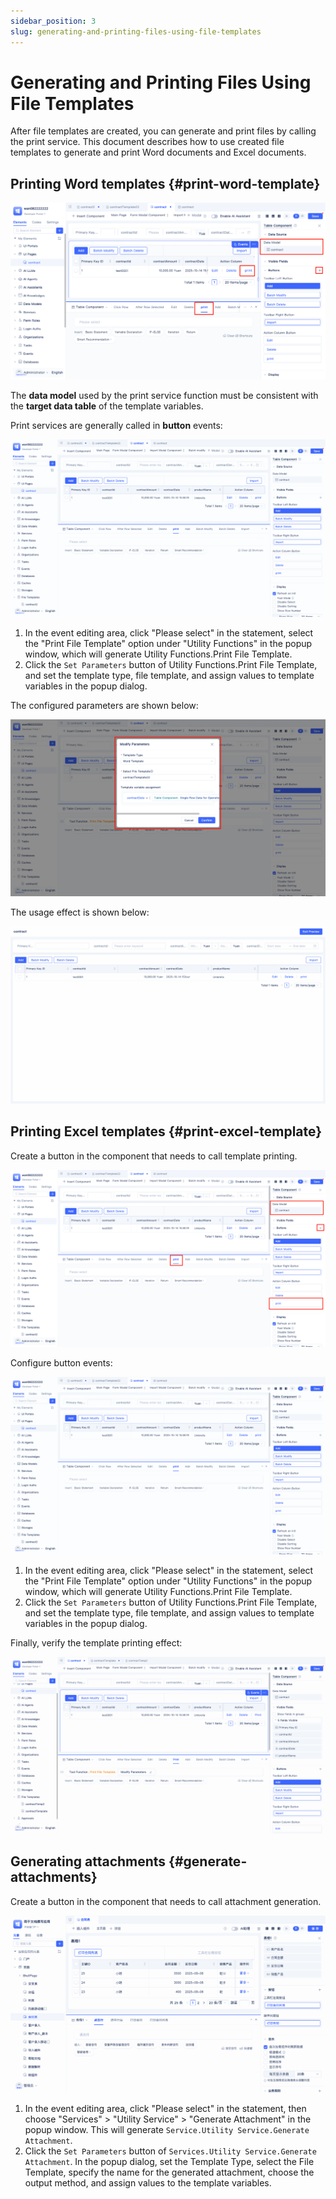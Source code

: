 ```yaml
---
sidebar_position: 3
slug: generating-and-printing-files-using-file-templates
---
```


# Generating and Printing Files Using File Templates

After file templates are created, you can generate and print files by calling the print service. This document describes how to use created file templates to generate and print Word documents and Excel documents.

## Printing Word templates {#print-word-template}

![Print Word Template Interface](./img/2/2025-08-29-17-09-46.png "Print Word Template Interface")

The **data model** used by the print service function must be consistent with the **target data table** of the template variables.

Print services are generally called in **button** events:

![Print Service Configuration](./img/2/2025-08-29_11-03-18.gif "Print Service Configuration")

1. In the event editing area, click "Please select" in the statement, select the "Print File Template" option under "Utility Functions" in the popup window, which will generate Utility Functions.Print File Template.
2. Click the `Set Parameters` button of Utility Functions.Print File Template, and set the template type, file template, and assign values to template variables in the popup dialog.

The configured parameters are shown below:

![Configured Parameters](./img/2/2025-08-29-11-05-36.png "Configured Parameters")

The usage effect is shown below:

![Usage Effect](./img/2/2025-08-29_11-10-51.gif "Usage Effect")

## Printing Excel templates {#print-excel-template}

Create a button in the component that needs to call template printing.

![Create Print Button](./img/2/2025-08-29-16-35-09.png "Create Print Button")

Configure button events:

![Configure Button Events](./img/2/2025-08-29_16-36-33.gif "Configure Button Events")

1. In the event editing area, click "Please select" in the statement, select the "Print File Template" option under "Utility Functions" in the popup window, which will generate Utility Functions.Print File Template.
2. Click the `Set Parameters` button of Utility Functions.Print File Template, and set the template type, file template, and assign values to template variables in the popup dialog.

Finally, verify the template printing effect:

![Template Printing Effect](./img/2/2025-08-29_16-43-13.gif "Template Printing Effect")

## Generating attachments {#generate-attachments}

Create a button in the component that needs to call attachment generation.

![Create Attachment Generation Button](./img/2/2025-08-29_16-36-33-2.gif "Create Attachment Generation Button")

1. In the event editing area, click "Please select" in the statement, then choose "Services" > "Utility Service" > "Generate Attachment" in the popup window. This will generate `Service.Utility Service.Generate Attachment`.
2. Click the `Set Parameters` button of `Services.Utility Service.Generate Attachment`. In the popup dialog, set the Template Type, select the File Template, specify the name for the generated attachment, choose the output method, and assign values to the template variables.